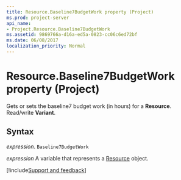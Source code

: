 ```yaml
---
title: Resource.Baseline7BudgetWork property (Project)
ms.prod: project-server
api_name:
- Project.Resource.Baseline7BudgetWork
ms.assetid: 9869766a-d16a-ed5a-0823-cc06c6ed72bf
ms.date: 06/08/2017
localization_priority: Normal
---
```



# Resource.Baseline7BudgetWork property (Project)

Gets or sets the baseline7 budget work (in hours) for a  **Resource**. Read/write **Variant**.


## Syntax

_expression_. `Baseline7BudgetWork`

_expression_ A variable that represents a [Resource](./Project.Resource.md) object.

[!include[Support and feedback](~/includes/feedback-boilerplate.md)]